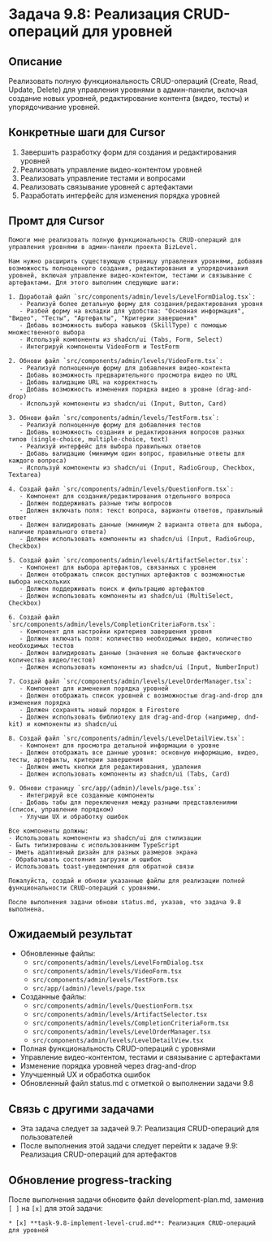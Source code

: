 # Задача 9.8: Реализация CRUD-операций для уровней

## Описание
Реализовать полную функциональность CRUD-операций (Create, Read, Update, Delete) для управления уровнями в админ-панели, включая создание новых уровней, редактирование контента (видео, тесты) и упорядочивание уровней.

## Конкретные шаги для Cursor
1. Завершить разработку форм для создания и редактирования уровней
2. Реализовать управление видео-контентом уровней
3. Реализовать управление тестами и вопросами
4. Реализовать связывание уровней с артефактами
5. Разработать интерфейс для изменения порядка уровней

## Промт для Cursor
```
Помоги мне реализовать полную функциональность CRUD-операций для управления уровнями в админ-панели проекта BizLevel.

Нам нужно расширить существующую страницу управления уровнями, добавив возможность полноценного создания, редактирования и упорядочивания уровней, включая управление видео-контентом, тестами и связывание с артефактами. Для этого выполним следующие шаги:

1. Доработай файл `src/components/admin/levels/LevelFormDialog.tsx`:
   - Реализуй более детальную форму для создания/редактирования уровня
   - Разбей форму на вкладки для удобства: "Основная информация", "Видео", "Тесты", "Артефакты", "Критерии завершения"
   - Добавь возможность выбора навыков (SkillType) с помощью множественного выбора
   - Используй компоненты из shadcn/ui (Tabs, Form, Select)
   - Интегрируй компоненты VideoForm и TestForm

2. Обнови файл `src/components/admin/levels/VideoForm.tsx`:
   - Реализуй полноценную форму для добавления видео-контента
   - Добавь возможность предварительного просмотра видео по URL
   - Добавь валидацию URL на корректность
   - Добавь возможность изменения порядка видео в уровне (drag-and-drop)
   - Используй компоненты из shadcn/ui (Input, Button, Card)

3. Обнови файл `src/components/admin/levels/TestForm.tsx`:
   - Реализуй полноценную форму для добавления тестов
   - Добавь возможность создания и редактирования вопросов разных типов (single-choice, multiple-choice, text)
   - Реализуй интерфейс для выбора правильных ответов
   - Добавь валидацию (минимум один вопрос, правильные ответы для каждого вопроса)
   - Используй компоненты из shadcn/ui (Input, RadioGroup, Checkbox, Textarea)

4. Создай файл `src/components/admin/levels/QuestionForm.tsx`:
   - Компонент для создания/редактирования отдельного вопроса
   - Должен поддерживать разные типы вопросов
   - Должен включать поля: текст вопроса, варианты ответов, правильный ответ
   - Должен валидировать данные (минимум 2 варианта ответа для выбора, наличие правильного ответа)
   - Должен использовать компоненты из shadcn/ui (Input, RadioGroup, Checkbox)

5. Создай файл `src/components/admin/levels/ArtifactSelector.tsx`:
   - Компонент для выбора артефактов, связанных с уровнем
   - Должен отображать список доступных артефактов с возможностью выбора нескольких
   - Должен поддерживать поиск и фильтрацию артефактов
   - Должен использовать компоненты из shadcn/ui (MultiSelect, Checkbox)

6. Создай файл `src/components/admin/levels/CompletionCriteriaForm.tsx`:
   - Компонент для настройки критериев завершения уровня
   - Должен включать поля: количество необходимых видео, количество необходимых тестов
   - Должен валидировать данные (значения не больше фактического количества видео/тестов)
   - Должен использовать компоненты из shadcn/ui (Input, NumberInput)

7. Создай файл `src/components/admin/levels/LevelOrderManager.tsx`:
   - Компонент для изменения порядка уровней
   - Должен отображать список уровней с возможностью drag-and-drop для изменения порядка
   - Должен сохранять новый порядок в Firestore
   - Должен использовать библиотеку для drag-and-drop (например, dnd-kit) и компоненты из shadcn/ui

8. Создай файл `src/components/admin/levels/LevelDetailView.tsx`:
   - Компонент для просмотра детальной информации о уровне
   - Должен отображать все данные уровня: основную информацию, видео, тесты, артефакты, критерии завершения
   - Должен иметь кнопки для редактирования, удаления
   - Должен использовать компоненты из shadcn/ui (Tabs, Card)

9. Обнови страницу `src/app/(admin)/levels/page.tsx`:
   - Интегрируй все созданные компоненты
   - Добавь табы для переключения между разными представлениями (список, управление порядком)
   - Улучши UX и обработку ошибок

Все компоненты должны:
- Использовать компоненты из shadcn/ui для стилизации
- Быть типизированы с использованием TypeScript
- Иметь адаптивный дизайн для разных размеров экрана
- Обрабатывать состояния загрузки и ошибок
- Использовать toast-уведомления для обратной связи

Пожалуйста, создай и обнови указанные файлы для реализации полной функциональности CRUD-операций с уровнями.

После выполнения задачи обнови status.md, указав, что задача 9.8 выполнена.
```

## Ожидаемый результат
- Обновленные файлы:
  - `src/components/admin/levels/LevelFormDialog.tsx`
  - `src/components/admin/levels/VideoForm.tsx`
  - `src/components/admin/levels/TestForm.tsx`
  - `src/app/(admin)/levels/page.tsx`
- Созданные файлы:
  - `src/components/admin/levels/QuestionForm.tsx`
  - `src/components/admin/levels/ArtifactSelector.tsx`
  - `src/components/admin/levels/CompletionCriteriaForm.tsx`
  - `src/components/admin/levels/LevelOrderManager.tsx`
  - `src/components/admin/levels/LevelDetailView.tsx`
- Полная функциональность CRUD-операций с уровнями
- Управление видео-контентом, тестами и связывание с артефактами
- Изменение порядка уровней через drag-and-drop
- Улучшенный UX и обработка ошибок
- Обновленный файл status.md с отметкой о выполнении задачи 9.8

## Связь с другими задачами
- Эта задача следует за задачей 9.7: Реализация CRUD-операций для пользователей
- После выполнения этой задачи следует перейти к задаче 9.9: Реализация CRUD-операций для артефактов

## Обновление progress-tracking
После выполнения задачи обновите файл development-plan.md, заменив `[ ]` на `[x]` для этой задачи:
```
* [x] **task-9.8-implement-level-crud.md**: Реализация CRUD-операций для уровней
```
